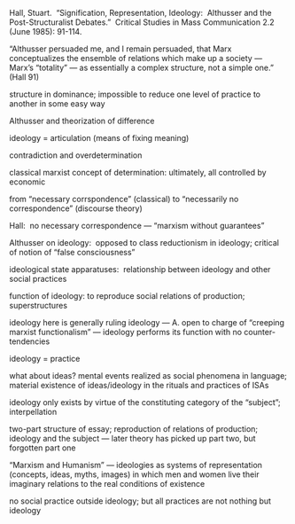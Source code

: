Hall, Stuart.  “Signification, Representation, Ideology:  Althusser and the Post-Structuralist Debates.”  Critical Studies in Mass Communication 2.2 (June 1985): 91-114.


“Althusser persuaded me, and I remain persuaded, that Marx conceptualizes the ensemble of relations which make up a society — Marx’s “totality” — as essentially a complex structure, not a simple one.” (Hall 91)

structure in dominance; impossible to reduce one level of practice to another in some easy way

Althusser and theorization of difference

ideology = articulation (means of fixing meaning)

contradiction and overdetermination

classical marxist concept of determination: ultimately, all controlled by economic

from “necessary corrspondence” (classical) to “necessarily no correspondence” (discourse theory)

Hall:  no necessary correspondence — “marxism without guarantees”

Althusser on ideology:  opposed to class reductionism in ideology; critical of notion of “false consciousness”

ideological state apparatuses:  relationship between ideology and other social practices

function of ideology: to reproduce social relations of production; superstructures

ideology here is generally ruling ideology — A. open to charge of “creeping marxist functionalism” — ideology performs its function with no counter-tendencies

ideology = practice

what about ideas? mental events realized as social phenomena in language; material existence of ideas/ideology in the rituals and practices of ISAs

ideology only exists by virtue of the constituting category of the “subject”; interpellation

two-part structure of essay; reproduction of relations of production; ideology and the subject — later theory has picked up part two, but forgotten part one

“Marxism and Humanism” — ideologies as systems of representation (concepts, ideas, myths, images) in which men and women live their imaginary relations to the real conditions of existence

no social practice outside ideology; but all practices are not nothing but ideology
